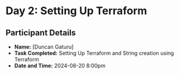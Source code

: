 # Day 2: Setting Up Terraform

## Participant Details
- **Name:** [Duncan Gaturu]
- **Task Completed:** Setting Up Terraform and String creation using Terraform
- **Date and Time:** 2024-08-20 8:00pm


